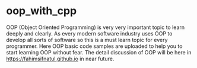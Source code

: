 # oop_with_cpp
OOP (Object Oriented Programming) is very very important topic to learn deeply and clearly. As every modern software industry uses OOP to develop all sorts of software so this is a must learn topic for every programmer. Here OOP basic code samples are uploaded to help you to start learning OOP without fear. The detail discussion of OOP will be here in https://fahimsifnatul.github.io in near future.
